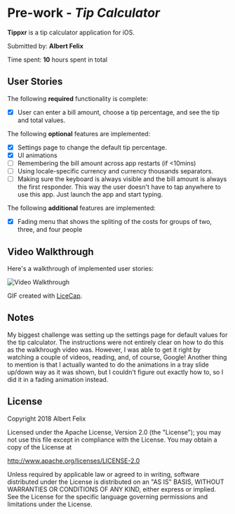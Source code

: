 # Pre-work - *Tip Calculator*

**Tippxr** is a tip calculator application for iOS.

Submitted by: **Albert Felix**

Time spent: **10** hours spent in total

## User Stories

The following **required** functionality is complete:

* [X] User can enter a bill amount, choose a tip percentage, and see the tip and total values.

The following **optional** features are implemented:
* [X] Settings page to change the default tip percentage.
* [X] UI animations
* [ ] Remembering the bill amount across app restarts (if <10mins)
* [ ] Using locale-specific currency and currency thousands separators.
* [ ] Making sure the keyboard is always visible and the bill amount is always the first responder. This way the user doesn't have to tap anywhere to use this app. Just launch the app and start typing.

The following **additional** features are implemented:

- [X] Fading menu that shows the spliting of the costs for groups of two, three, and four people

## Video Walkthrough 

Here's a walkthrough of implemented user stories:

<img src='https://imgur.com/a/cMBKkrr' title='Video Walkthrough' width='' alt='Video Walkthrough' />

GIF created with [LiceCap](http://www.cockos.com/licecap/).

## Notes

My biggest challenge was setting up the settings page for default values for the tip calculator. The instructions were not entirely clear on how to do this as the walkhrough video was. However, I was able to get it right by watching a couple of videos, reading, and, of course, Google! Another thing to mention is that I actually wanted to do the animations in a tray slide up/down way as it was shown, but I couldn't figure out exactly how to, so I did it in a fading animation instead.


## License

Copyright 2018 Albert Felix

Licensed under the Apache License, Version 2.0 (the "License");
you may not use this file except in compliance with the License.
You may obtain a copy of the License at

http://www.apache.org/licenses/LICENSE-2.0

Unless required by applicable law or agreed to in writing, software
distributed under the License is distributed on an "AS IS" BASIS,
WITHOUT WARRANTIES OR CONDITIONS OF ANY KIND, either express or implied.
See the License for the specific language governing permissions and
limitations under the License.
